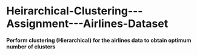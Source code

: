 # Heirarchical-Clustering---Assignment---Airlines-Dataset

**Perform clustering (Hierarchical) for the airlines data to obtain optimum number of clusters**
